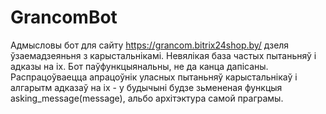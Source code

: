 # GrancomBot
Адмысловы бот для сайту https://grancom.bitrix24shop.by/ дзеля ўзаемадзеяньня з карыстальнікамі. Невялікая база частых пытаньняў і адказы на іх. Бот паўфункцыянальны, не да канца дапісаны. Распрацоўваецца апрацоўнік уласных пытаньняў карыстальнікаў і алгарытм адказаў на іх - у будычыні будзе зьмененая функцыя asking_message(message), альбо архітэктура самой праграмы.

